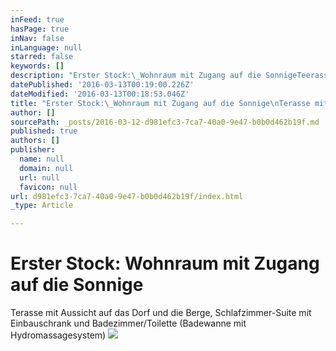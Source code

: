 ```yaml
---
inFeed: true
hasPage: true
inNav: false
inLanguage: null
starred: false
keywords: []
description: "Erster Stock:\_Wohnraum mit Zugang auf die SonnigeTeerasse mit \_Aussicht auf das Dorf und die Berge,Schlafzimmer-Suite mit Einbauschrank und Badezimmer/Toilette(Badewanne mit Hydromassagesystem)"
datePublished: '2016-03-13T00:19:00.226Z'
dateModified: '2016-03-13T00:18:53.046Z'
title: "Erster Stock:\_Wohnraum mit Zugang auf die Sonnige\nTerasse mit \_Aussicht auf das Dorf und die Berge,\nSchlafzimmer-Suite mit Einbauschrank und Badezimmer/Toilette\n(Badewanne mit Hydromassagesystem)"
author: []
sourcePath: _posts/2016-03-12-d981efc3-7ca7-40a0-9e47-b0b0d462b19f.md
published: true
authors: []
publisher:
  name: null
  domain: null
  url: null
  favicon: null
url: d981efc3-7ca7-40a0-9e47-b0b0d462b19f/index.html
_type: Article

---
```

# Erster Stock: Wohnraum mit Zugang auf die Sonnige
Terasse mit  Aussicht auf das Dorf und die Berge,
Schlafzimmer-Suite mit Einbauschrank und Badezimmer/Toilette
(Badewanne mit Hydromassagesystem)
![](https://the-grid-user-content.s3-us-west-2.amazonaws.com/b4ea738f-8db3-412d-9091-b23746160925.jpg)
